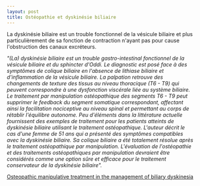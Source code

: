 ```yaml
---
layout: post
title: Ostéopathie et dyskinésie biliaire
---
```


La dyskinésie biliaire est un trouble fonctionnel de la vésicule biliaire et plus particulièrement de sa fonction de contraction
n'ayant pas pour cause l'obstruction des canaux excréteurs.

_"(La) dyskinésie biliaire est un trouble gastro-intestinal fonctionnel de la vésicule biliaire et du sphincter d'Oddi.
Le diagnostic est posé face à des symptômes de colique biliaire en l'absence de lithiase biliaire et d'inflammation de la vésicule biliaire.
La palpation retrouve des changements de texture des tissus au niveau thoracique (T6 - T9) qui peuvent correspondre
à une dysfonction viscérale liée au système biliaire.
Le traitement par manipulation ostéopathique des segments T6 - T9 peut supprimer le feedback du segment somatique correspondant,
affectant ainsi la facilitation nociceptive au niveau spinal et permettant au corps de rétablir l'équilibre autonome.
Peu d'éléments dans la littérature actuelle fournissent des exemples de traitement pour les patients atteints de dyskinésie biliaire
utilisant le traitement ostéopathique.
L'auteur décrit le cas d'une femme de 51 ans qui a présenté des symptômes compatibles avec la dyskinésie biliaire.
Sa colique biliaire a été totalement résolue après le traitement ostéopathique par manipulation.
L'évaluation de l'ostéopathie et des traitements ostéopathiques par manipulation devraient être considérés comme
une option sûre et efficace pour le traitement conservateur de la dyskinésie biliaire"._

[Osteopathic manipulative treatment in the management of biliary dyskinesia](http://www.ncbi.nlm.nih.gov/pubmed/24481806)
